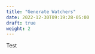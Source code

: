 ```yaml
---
title: "Generate Watchers"
date: 2022-12-30T09:19:28-05:00
draft: true 
weight: 2
---
```


Test
